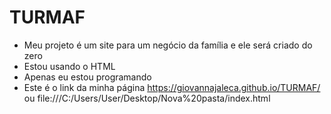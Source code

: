 # TURMAF
- Meu projeto é um site para um negócio da família e ele será criado do zero
- Estou usando o HTML 
- Apenas eu estou programando
- Este é o link da minha página   https://giovannajaleca.github.io/TURMAF/ ou file:///C:/Users/User/Desktop/Nova%20pasta/index.html
